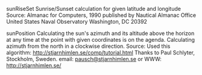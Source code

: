 sunRiseSet
Sunrise/Sunset calculation for given latitude and longitude
Source:
	Almanac for Computers, 1990 published by Nautical Almanac Office United States Naval Observatory Washington, DC 20392


sunPosition
Calculating the sun's azimuth and its altitude above the horizon at any time at the point with given coordinates is on the agenda. 
Calculating azimuth from the north in a clockwise direction. 
Source:
  Used this algorithm: http://stjarnhimlen.se/comp/tutorial.html
  Thanks to Paul Schlyter, Stockholm, Sweden. email: pausch@stjarnhimlen.se or WWW: http://stjarnhimlen.se/
